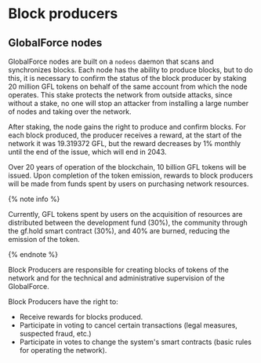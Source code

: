 # Block producers

## GlobalForce nodes

GlobalForce nodes are built on a ```nodeos``` daemon that scans and synchronizes blocks. Each node has the ability to produce blocks, but to do this, it is necessary to confirm the status of the block producer by staking 20 million GFL tokens on behalf of the same account from which the node operates. This stake protects the network from outside attacks, since without a stake, no one will stop an attacker from installing a large number of nodes and taking over the network.

After staking, the node gains the right to produce and confirm blocks. For each block produced, the producer receives a reward, at the start of the network it was 19.319372 GFL, but the reward decreases by 1% monthly until the end of the issue, which will end in 2043.

Over 20 years of operation of the blockchain, 10 billion GFL tokens will be issued. Upon completion of the token emission, rewards to block producers will be made from funds spent by users on purchasing network resources.

{% note info %}

Currently, GFL tokens spent by users on the acquisition of resources are distributed between the development fund (30%), the community through the gf.hold smart contract (30%), and 40% are burned, reducing the emission of the token.

{% endnote %}

Block Producers are responsible for creating blocks of tokens of the network and for the technical and administrative supervision of the GlobalForce.

Block Producers have the right to:

- Receive rewards for blocks produced.
- Participate in voting to cancel certain transactions (legal measures, suspected fraud, etc.)
- Participate in votes to change the system's smart contracts (basic rules for operating the network).
